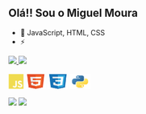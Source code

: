 ## Olá!! Sou o Miguel Moura

- 🌱 JavaScript, HTML, CSS
- ⚡ 

<div>
  <a href="https://github.com/MigzMoura">
    <img height="150em" src="https://github-readme-stats.vercel.app/api?username=MigzMoura&show_icons=true&theme=dark&include_all_commits=true&count_private=true&include_orgs=true"/>
    <img height="150em" src="https://github-readme-stats.vercel.app/api/top-langs/?username=MigzMoura&layout=compact&langs_count=9&theme=dark"/>
  </a>
</div>


 <div style="display: inline_block"><br>
  <img align="center" alt="Migz-Js" height="30" ="40width" src="https://raw.githubusercontent.com/devicons/devicon/master/icons/javascript/javascript-plain.svg">
  <img align="center" alt="Migz-HTML" height="30" width="40" src="https://raw.githubusercontent.com/devicons/devicon/master/icons/html5/html5-original.svg">
  <img align="center" alt="Migz-CSS" height="30" width="40" src="https://raw.githubusercontent.com/devicons/devicon/master/icons/css3/css3-original.svg">
  <img align="center" alt="Migz-Python" height="30" width="40" src="https://raw.githubusercontent.com/devicons/devicon/master/icons/python/python-original.svg">
</div>

<br>
  <div>
    <a href = "mailto:moura.23.miguel@gmail.com"><img src="https://img.shields.io/badge/-Gmail-%23333?style=for-the-badge&logo=gmail&logoColor=white" target="_blank"></a>
    <a href="https://www.linkedin.com/in/miguel-de-amorim-moura-2a2991256/)" target="_blank"><img src="https://img.shields.io/badge/-LinkedIn-%230077B5?style=for-the-badge&logo=linkedin&logoColor=white" target="_blank"></a> 
</div>
<!-- gruvbox | tokyonight | dark -->
